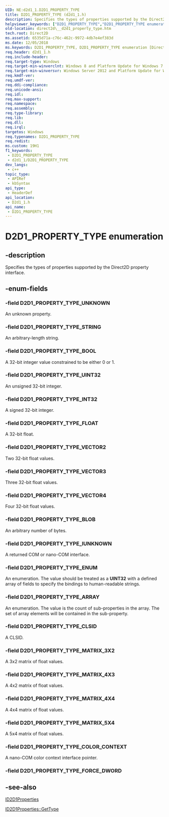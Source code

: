 ```yaml
---
UID: NE:d2d1_1.D2D1_PROPERTY_TYPE
title: D2D1_PROPERTY_TYPE (d2d1_1.h)
description: Specifies the types of properties supported by the Direct2D property interface.
helpviewer_keywords: ["D2D1_PROPERTY_TYPE","D2D1_PROPERTY_TYPE enumeration [Direct2D]","D2D1_PROPERTY_TYPE_ARRAY","D2D1_PROPERTY_TYPE_BLOB","D2D1_PROPERTY_TYPE_BOOL","D2D1_PROPERTY_TYPE_CLSID","D2D1_PROPERTY_TYPE_COLOR_CONTEXT","D2D1_PROPERTY_TYPE_ENUM","D2D1_PROPERTY_TYPE_FLOAT","D2D1_PROPERTY_TYPE_INT32","D2D1_PROPERTY_TYPE_IUNKNOWN","D2D1_PROPERTY_TYPE_MATRIX_3X2","D2D1_PROPERTY_TYPE_MATRIX_4X3","D2D1_PROPERTY_TYPE_MATRIX_4X4","D2D1_PROPERTY_TYPE_MATRIX_5X4","D2D1_PROPERTY_TYPE_STRING","D2D1_PROPERTY_TYPE_UINT32","D2D1_PROPERTY_TYPE_UNKNOWN","D2D1_PROPERTY_TYPE_VECTOR2","D2D1_PROPERTY_TYPE_VECTOR3","D2D1_PROPERTY_TYPE_VECTOR4","d2d1_1/D2D1_PROPERTY_TYPE","d2d1_1/D2D1_PROPERTY_TYPE_ARRAY","d2d1_1/D2D1_PROPERTY_TYPE_BLOB","d2d1_1/D2D1_PROPERTY_TYPE_BOOL","d2d1_1/D2D1_PROPERTY_TYPE_CLSID","d2d1_1/D2D1_PROPERTY_TYPE_COLOR_CONTEXT","d2d1_1/D2D1_PROPERTY_TYPE_ENUM","d2d1_1/D2D1_PROPERTY_TYPE_FLOAT","d2d1_1/D2D1_PROPERTY_TYPE_INT32","d2d1_1/D2D1_PROPERTY_TYPE_IUNKNOWN","d2d1_1/D2D1_PROPERTY_TYPE_MATRIX_3X2","d2d1_1/D2D1_PROPERTY_TYPE_MATRIX_4X3","d2d1_1/D2D1_PROPERTY_TYPE_MATRIX_4X4","d2d1_1/D2D1_PROPERTY_TYPE_MATRIX_5X4","d2d1_1/D2D1_PROPERTY_TYPE_STRING","d2d1_1/D2D1_PROPERTY_TYPE_UINT32","d2d1_1/D2D1_PROPERTY_TYPE_UNKNOWN","d2d1_1/D2D1_PROPERTY_TYPE_VECTOR2","d2d1_1/D2D1_PROPERTY_TYPE_VECTOR3","d2d1_1/D2D1_PROPERTY_TYPE_VECTOR4","direct2d.__d2d1_property_type"]
old-location: direct2d\__d2d1_property_type.htm
tech.root: Direct2D
ms.assetid: 6535d71a-c76c-462c-9972-4db7e4ef383d
ms.date: 12/05/2018
ms.keywords: D2D1_PROPERTY_TYPE, D2D1_PROPERTY_TYPE enumeration [Direct2D], D2D1_PROPERTY_TYPE_ARRAY, D2D1_PROPERTY_TYPE_BLOB, D2D1_PROPERTY_TYPE_BOOL, D2D1_PROPERTY_TYPE_CLSID, D2D1_PROPERTY_TYPE_COLOR_CONTEXT, D2D1_PROPERTY_TYPE_ENUM, D2D1_PROPERTY_TYPE_FLOAT, D2D1_PROPERTY_TYPE_INT32, D2D1_PROPERTY_TYPE_IUNKNOWN, D2D1_PROPERTY_TYPE_MATRIX_3X2, D2D1_PROPERTY_TYPE_MATRIX_4X3, D2D1_PROPERTY_TYPE_MATRIX_4X4, D2D1_PROPERTY_TYPE_MATRIX_5X4, D2D1_PROPERTY_TYPE_STRING, D2D1_PROPERTY_TYPE_UINT32, D2D1_PROPERTY_TYPE_UNKNOWN, D2D1_PROPERTY_TYPE_VECTOR2, D2D1_PROPERTY_TYPE_VECTOR3, D2D1_PROPERTY_TYPE_VECTOR4, d2d1_1/D2D1_PROPERTY_TYPE, d2d1_1/D2D1_PROPERTY_TYPE_ARRAY, d2d1_1/D2D1_PROPERTY_TYPE_BLOB, d2d1_1/D2D1_PROPERTY_TYPE_BOOL, d2d1_1/D2D1_PROPERTY_TYPE_CLSID, d2d1_1/D2D1_PROPERTY_TYPE_COLOR_CONTEXT, d2d1_1/D2D1_PROPERTY_TYPE_ENUM, d2d1_1/D2D1_PROPERTY_TYPE_FLOAT, d2d1_1/D2D1_PROPERTY_TYPE_INT32, d2d1_1/D2D1_PROPERTY_TYPE_IUNKNOWN, d2d1_1/D2D1_PROPERTY_TYPE_MATRIX_3X2, d2d1_1/D2D1_PROPERTY_TYPE_MATRIX_4X3, d2d1_1/D2D1_PROPERTY_TYPE_MATRIX_4X4, d2d1_1/D2D1_PROPERTY_TYPE_MATRIX_5X4, d2d1_1/D2D1_PROPERTY_TYPE_STRING, d2d1_1/D2D1_PROPERTY_TYPE_UINT32, d2d1_1/D2D1_PROPERTY_TYPE_UNKNOWN, d2d1_1/D2D1_PROPERTY_TYPE_VECTOR2, d2d1_1/D2D1_PROPERTY_TYPE_VECTOR3, d2d1_1/D2D1_PROPERTY_TYPE_VECTOR4, direct2d.__d2d1_property_type
req.header: d2d1_1.h
req.include-header: 
req.target-type: Windows
req.target-min-winverclnt: Windows 8 and Platform Update for Windows 7 [desktop apps \| UWP apps]
req.target-min-winversvr: Windows Server 2012 and Platform Update for Windows Server 2008 R2 [desktop apps \| UWP apps]
req.kmdf-ver: 
req.umdf-ver: 
req.ddi-compliance: 
req.unicode-ansi: 
req.idl: 
req.max-support: 
req.namespace: 
req.assembly: 
req.type-library: 
req.lib: 
req.dll: 
req.irql: 
targetos: Windows
req.typenames: D2D1_PROPERTY_TYPE
req.redist: 
ms.custom: 19H1
f1_keywords:
 - D2D1_PROPERTY_TYPE
 - d2d1_1/D2D1_PROPERTY_TYPE
dev_langs:
 - c++
topic_type:
 - APIRef
 - kbSyntax
api_type:
 - HeaderDef
api_location:
 - D2d1_1.h
api_name:
 - D2D1_PROPERTY_TYPE
---
```


# D2D1_PROPERTY_TYPE enumeration


## -description

Specifies the types of properties supported by the Direct2D property interface.

## -enum-fields

### -field D2D1_PROPERTY_TYPE_UNKNOWN

An unknown property.

### -field D2D1_PROPERTY_TYPE_STRING

An arbitrary-length string.

### -field D2D1_PROPERTY_TYPE_BOOL

A 32-bit integer value constrained to be either 0 or 1.

### -field D2D1_PROPERTY_TYPE_UINT32

An unsigned 32-bit integer.

### -field D2D1_PROPERTY_TYPE_INT32

A signed 32-bit integer.

### -field D2D1_PROPERTY_TYPE_FLOAT

A 32-bit float.

### -field D2D1_PROPERTY_TYPE_VECTOR2

Two 32-bit float values.

### -field D2D1_PROPERTY_TYPE_VECTOR3

 Three 32-bit float values.

### -field D2D1_PROPERTY_TYPE_VECTOR4

Four 32-bit float values.

### -field D2D1_PROPERTY_TYPE_BLOB

An arbitrary number of bytes.

### -field D2D1_PROPERTY_TYPE_IUNKNOWN

A returned COM or nano-COM interface.

### -field D2D1_PROPERTY_TYPE_ENUM

An enumeration. The value should be treated as a <b>UINT32</b> with a defined array of fields to specify the bindings to human-readable strings.

### -field D2D1_PROPERTY_TYPE_ARRAY

An enumeration. The value is the count of sub-properties in the array. The set of array elements will be contained in the sub-property.

### -field D2D1_PROPERTY_TYPE_CLSID

A CLSID.

### -field D2D1_PROPERTY_TYPE_MATRIX_3X2

A 3x2 matrix of  float values.

### -field D2D1_PROPERTY_TYPE_MATRIX_4X3

A 4x2 matrix of  float values.

### -field D2D1_PROPERTY_TYPE_MATRIX_4X4

A 4x4 matrix of  float values.

### -field D2D1_PROPERTY_TYPE_MATRIX_5X4

A 5x4 matrix of  float values.

### -field D2D1_PROPERTY_TYPE_COLOR_CONTEXT

A nano-COM color context interface pointer.

### -field D2D1_PROPERTY_TYPE_FORCE_DWORD

## -see-also

<a href="https://docs.microsoft.com/windows/desktop/api/d2d1_1/nn-d2d1_1-id2d1properties">ID2D1Properties</a>



<a href="https://docs.microsoft.com/windows/desktop/api/d2d1_1/nf-d2d1_1-id2d1properties-gettype(u_)">ID2D1Properties::GetType</a>

